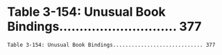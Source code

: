 # Table 3-154: Unusual Book Bindings............................. 377

```
Table 3-154: Unusual Book Bindings............................. 377

```
